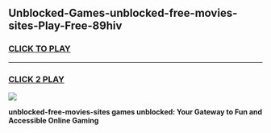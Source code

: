 
## Unblocked-Games-unblocked-free-movies-sites-Play-Free-89hiv
<h3>
<a href="https://premium76.site?title=unblocked-free-movies-sites&ref=10A">CLICK TO PLAY</a></h3>
<hr>

<h3>
<a href="https://premium76.site?title=unblocked-free-movies-sites&ref=10A">CLICK 2 PLAY</a>
  
</h3>

<a href="https://premium76.site?title=unblocked-free-movies-sites&ref=10A"><img src="https://clearcache.store/games.png"></a>


**unblocked-free-movies-sites games unblocked: Your Gateway to Fun and Accessible Online Gaming**
